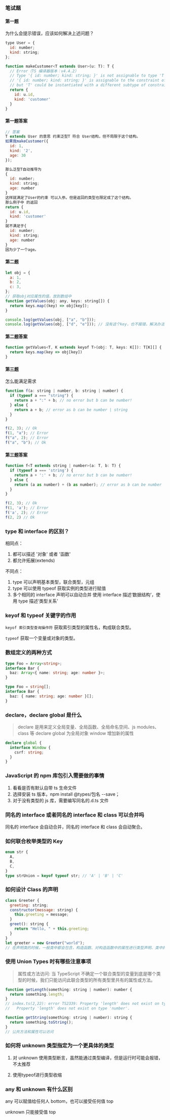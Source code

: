 ### 笔试题

#### 第一题

为什么会提示错误，应该如何解决上述问题？

```javascript
type User = {
  id: number;
  kind: string;
};

function makeCustomer<T extends User>(u: T): T {
  // Error（TS 编译器版本：v4.4.2）
  // Type '{ id: number; kind: string; }' is not assignable to type 'T'.
  // '{ id: number; kind: string; }' is assignable to the constraint of type 'T',
  // but 'T' could be instantiated with a different subtype of constraint 'User'.
  return {
    id: u.id,
    kind: 'customer'
  }
}
```

#### 第一题答案

```javascript
// 答案
T extends User 的意思 约束泛型T 符合 User结构，但不局限于这个结构。
如果我makeCustomer({
  id: 1,
  kind: '2',
  age: 30
});

那么泛型T自动推导为
{
  id: number;
  kind: string;
  age: number
}
这样就满足了User的约束 可以入参。但是返回的类型也限定成了这个结构。
那么例子中 的返回
return {
  id: u.id,
  kind: 'customer'
}
就不满足于{
  id: number;
  kind: string;
  age: number
}
因为少了一个age。
```

#### 第二题

```js
let obj = {
  a: 1,
  b: 2,
  c: 3,
};
// 获取obj对应属性的值，放到数组中
function getValues(obj: any, keys: string[]) {
  return keys.map((key) => obj[key]);
}

console.log(getValues(obj, ["a", "b"]));
console.log(getValues(obj, ["d", "e"])); // 没有这个key，也不报错，解决办法 -- ts的索引类型
```

#### 第二题答案

```js
function getValues<T, K extends keyof T>(obj: T, keys: K[]): T[K][] {
  return keys.map(key => obj[key])
}
```

#### 第三题

怎么能满足需求

```javascript
function f(a: string | number, b: string | number) {
  if (typeof a === "string") {
    return a + ":" + b; // no error but b can be number!
  } else {
    return a + b; // error as b can be number | string
  }
}

f(2, 3); // Ok
f(1, "a"); // Error
f("a", 2); // Error
f("a", "b"); // Ok
```

#### 第三题答案

```javascript
function f<T extends string | number>(a: T, b: T) {
  if (typeof a === 'string') {
    return a + ':' + b; // no error but b can be number!
  } else {
    return (a as number) + (b as number); // error as b can be number | string
  }
}

f(2, 3); // Ok
f(1, 'a'); // Error
f('a', 2); // Error
f(2, 2) // Ok
```

### type 和 interface 的区别？

相同点：

1. 都可以描述 '对象' 或者 '函数'
2. 都允许拓展(extends)

不同点：

1. type 可以声明基本类型，联合类型，元组
2. type 可以使用 typeof 获取实例的类型进行赋值
3. 多个相同的 interface 声明可以自动合并
   使用 interface 描述‘数据结构’，使用 type 描述‘类型关系’

### keyof 和 typeof 关键字的作用

`keyof 索引类型查询操作符` 获取索引类型的属性名，构成联合类型。

`typeof` 获取一个变量或对象的类型。

### 数组定义的两种方式

```ts
type Foo = Array<string>;
interface Bar {
  baz: Array<{ name: string; age: number }>;
}

type Foo = string[];
interface Bar {
  baz: { name: string; age: number }[];
}
```

### declare，declare global 是什么

> declare 是用来定义全局变量、全局函数、全局命名空间、js modules、class 等
> declare global 为全局对象 window 增加新的属性

```ts
declare global {
  interface Window {
    csrf: string;
  }
}
```

### JavaScript 的 npm 库包引入需要做的事情

1. 看看是否有默认自带 ts 生命文件
2. 选择安装 ts 版本，npm install @types/包名 --save；
3. 对于没有类型的 js 库，需要编写同名的.d.ts 文件

### 同名的 interface 或者同名的 interface 和 class 可以合并吗

同名的 interface 会自动合并，同名的 interface 和 class 会自动聚合。

### 如何联合枚举类型的 Key

```ts
enum str {
  A,
  B,
  C,
}
type strUnion = keyof typeof str; // 'A' | 'B' | 'C'
```

### 如何设计 Class 的声明

```js
class Greeter {
  greeting: string;
  constructor(message: string) {
    this.greeting = message;
  }
  greet(): string {
    return "Hello, " + this.greeting;
  }
}
let greeter = new Greeter("world");
// 在声明类的时候，一般类中都会包含，构造函数、对构造函数中的属性进行类型声明、类中的方法。
```

### 使用 Union Types 时有哪些注意事项

> 属性或方法访问: 当 TypeScript 不确定一个联合类型的变量到底是哪个类型的时候，我们只能访问此联合类型的所有类型里共有的属性或方法。

```js
function getLength(something: string | number): number {
  return something.length;
}
// index.ts(2,22): error TS2339: Property 'length' does not exist on type >'string | number'.
//   Property 'length' does not exist on type 'number'.

function getString(something: string | number): string {
  return something.toString();
}
// 公共方法和属性可以访问
```

### 如何将 unknown 类型指定为一个更具体的类型

1. 对 unknown 使用类型断言，虽然能通过类型编译，但是运行时可能会报错，不太推荐

2. 使用typeof进行类型收缩

### any 和 unknown 有什么区别

any 可以赋值给任何人 bottom，也可以接受任何值 top

unknown 只能接受值 top

